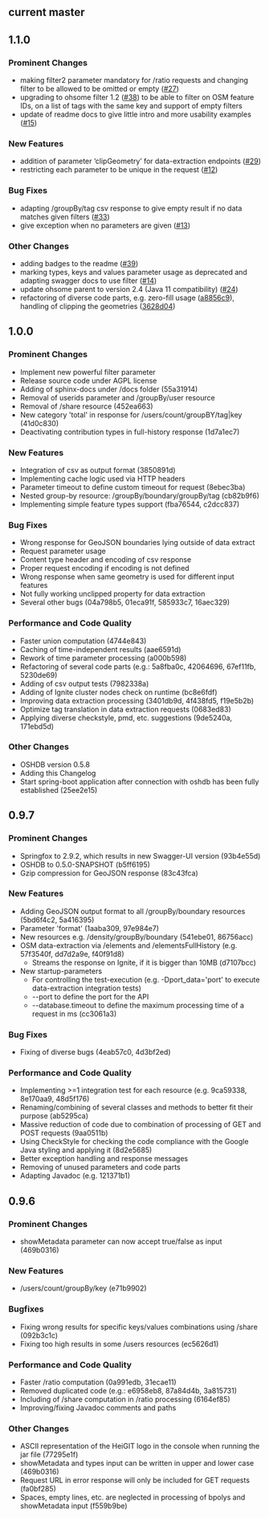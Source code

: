 ## current master


## 1.1.0

### Prominent Changes 

* making filter2 parameter mandatory for /ratio requests and changing filter to be allowed to be omitted or empty ([#27](https://github.com/GIScience/ohsome-api/pull/27))
* upgrading to ohsome filter 1.2 ([#38](https://github.com/GIScience/ohsome-api/pull/38)) to be able to filter on OSM feature IDs, on a list of tags with the same key and support of empty filters
* update of readme docs to give little intro and more usability examples ([#15](https://github.com/GIScience/ohsome-api/pull/15))

### New Features

* addition of parameter ‘clipGeometry’ for data-extraction endpoints ([#29](https://github.com/GIScience/ohsome-api/pull/29))
* restricting each parameter to be unique in the request ([#12](https://github.com/GIScience/ohsome-api/pull/12))

### Bug Fixes

* adapting /groupBy/tag csv response to give empty result if no data matches given filters ([#33](https://github.com/GIScience/ohsome-api/pull/33))
* give exception when no parameters are given ([#13](https://github.com/GIScience/ohsome-api/pull/13))

### Other Changes

* adding badges to the readme ([#39](https://github.com/GIScience/ohsome-api/pull/39))
* marking types, keys and values parameter usage as deprecated and adapting swagger docs to use filter ([#14](https://github.com/GIScience/ohsome-api/pull/14)) 
* update ohsome parent to version 2.4 (Java 11 compatibility) ([#24](https://github.com/GIScience/ohsome-api/pull/24))
* refactoring of diverse code parts, e.g. zero-fill usage ([a8856c9](https://github.com/GIScience/ohsome-api/commit/a8856c90c53a10410eaeeae91f5c31173f1e49d6)), handling of clipping the geometries ([3628d04](https://github.com/GIScience/ohsome-api/pull/29/commits/3628d042df46634d31e8f152354689ef1f1d5b08)) 


## 1.0.0

### Prominent Changes

* Implement new powerful filter parameter
* Release source code under AGPL license
* Adding of sphinx-docs under /docs folder (55a31914)
* Removal of userids parameter and /groupBy/user resource
* Removal of /share resource (452ea663)
* New category 'total' in response for /users/count/groupBY/tag|key (41d0c830)
* Deactivating contribution types in full-history response (1d7a1ec7)

### New Features

* Integration of csv as output format (3850891d)
* Implementing cache logic used via HTTP headers
* Parameter timeout to define custom timeout for request (8ebec3ba)
* Nested group-by resource: /groupBy/boundary/groupBy/tag (cb82b9f6)
* Implementing simple feature types support (fba76544, c2dcc837)

### Bug Fixes

* Wrong response for GeoJSON boundaries lying outside of data extract
* Request parameter usage
* Content type header and encoding of csv response
* Proper request encoding if encoding is not defined
* Wrong response when same geometry is used for different input features
* Not fully working unclipped property for data extraction
* Several other bugs (04a798b5, 01eca91f, 585933c7, 16aec329)

### Performance and Code Quality

* Faster union computation (4744e843)
* Caching of time-independent results (aae6591d) 
* Rework of time parameter processing (a000b598)
* Refactoring of several code parts (e.g.: 5a8fba0c, 42064696, 67ef11fb, 5230de69)
* Adding of csv output tests (7982338a)
* Adding of Ignite cluster nodes check on runtime (bc8e6fdf)
* Improving data extraction processing (3401db9d, 4f438fd5, f19e5b2b)
* Optimize tag translation in data extraction requests (0683ed83)
* Applying diverse checkstyle, pmd, etc. suggestions (9de5240a, 171ebd5d)

### Other Changes

* OSHDB version 0.5.8
* Adding this Changelog
* Start spring-boot application after connection with oshdb has been fully established (25ee2e15)


## 0.9.7

### Prominent Changes

* Springfox to 2.9.2, which results in new Swagger-UI version (93b4e55d)
* OSHDB to 0.5.0-SNAPSHOT (b5ff6195)
* Gzip compression for GeoJSON response (83c43fca)

### New Features

* Adding GeoJSON output format to all /groupBy/boundary resources (5bd6f4c2, 5a416395)
* Parameter 'format' (1aaba309, 97e984e7)
* New resources e.g. /density/groupBy/boundary (541ebe01, 86756acc)
* OSM data-extraction via /elements and /elementsFullHistory (e.g. 57f3540f, dd7d2a9e, f40f91d8)
     * Streams the response on Ignite, if it is bigger than 10MB (d7107bcc)
* New startup-parameters
     * For controlling the test-execution (e.g. -Dport_data='port' to execute data-extraction integration tests)
     * --port to define the port for the API
     * --database.timeout to define the maximum processing time of a request in ms (cc3061a3)

### Bug Fixes

* Fixing of diverse bugs (4eab57c0, 4d3bf2ed)

### Performance and Code Quality

* Implementing >=1 integration test for each resource (e.g. 9ca59338, 8e170aa9, 48d5f176)
* Renaming/combining of several classes and methods to better fit their purpose (ab5295ca)
* Massive reduction of code due to combination of processing of GET and POST requests (9aa0511b)
* Using CheckStyle for checking the code compliance with the Google Java styling and applying it (8d2e5685)
* Better exception handling and response messages
* Removing of unused parameters and code parts
* Adapting Javadoc (e.g. 121371b1)


## 0.9.6

### Prominent Changes

* showMetadata parameter can now accept true/false as input (469b0316)

### New Features

* /users/count/groupBy/key (e71b9902)

### Bugfixes

* Fixing wrong results for specific keys/values combinations using /share (092b3c1c)
* Fixing too high results in some /users resources (ec5626d1)

### Performance and Code Quality

* Faster /ratio computation (0a991edb, 31ecae11)
* Removed duplicated code (e.g.: e6958eb8, 87a84d4b, 3a815731)
* Including of /share computation in /ratio processing (6164ef85)
* Improving/fixing Javadoc comments and paths

### Other Changes

* ASCII representation of the HeiGIT logo in the console when running the jar file (77295e1f)
* showMetadata and types input can be written in upper and lower case (469b0316)
* Request URL in error response will only be included for GET requests (fa0bf285)
* Spaces, empty lines, etc. are neglected in processing of bpolys and showMetadata input (f559b9be)
